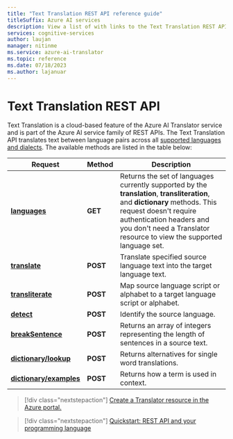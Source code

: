```yaml
---
title: "Text Translation REST API reference guide"
titleSuffix: Azure AI services
description: View a list of with links to the Text Translation REST APIs.
services: cognitive-services
author: laujan
manager: nitinme
ms.service: azure-ai-translator
ms.topic: reference
ms.date: 07/18/2023
ms.author: lajanuar
---
```


# Text Translation REST API

Text Translation is a cloud-based feature of the Azure AI Translator service and is part of the Azure AI service family of REST APIs. The Text Translation API translates text between language pairs across all [supported languages and dialects](../../language-support.md). The available methods are listed in the table below:

| Request| Method| Description|
|---------|--------------|---------|
| [**languages**](v3-0-languages.md) | **GET** | Returns the set of languages currently supported by the **translation**, **transliteration**, and **dictionary** methods. This request doesn't require authentication headers and you don't need a Translator resource to view the supported language set.|
|[**translate**](v3-0-translate.md) | **POST**| Translate specified source language text into the target language text.|
|[**transliterate**](v3-0-transliterate.md) |  **POST** | Map source language script or alphabet to a target language script or alphabet.
|[**detect**](v3-0-detect.md) | **POST** | Identify the source language. |
|[**breakSentence**](v3-0-break-sentence.md) | **POST** | Returns an array of integers representing the length of sentences in a source text. |
| [**dictionary/lookup**](v3-0-dictionary-lookup.md) | **POST** | Returns alternatives for single word translations. |
| [**dictionary/examples**](v3-0-dictionary-examples.md) | **POST** | Returns how a term is used in context. |

> [!div class="nextstepaction"]
> [Create a Translator resource in the Azure portal.](../create-translator-resource.md)

> [!div class="nextstepaction"]
> [Quickstart: REST API and your programming language](../quickstart-text-rest-api.md)
